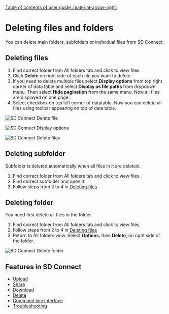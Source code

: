 [Table of contents of user guide :material-arrow-right:](sd-services-toc.md)

# Deleting files and folders

You can delete main folders, subfolders or individual files from SD Connect.

## Deleting files

1. Find correct folder from All folders tab and click to view files.
2. Click **Delete** on right side of each file you want to delete.
3. If you need to delete multiple files select **Display options** from top right corner of data table and select **Display as file paths** from dropdown menu. Then select **Hide pagination** from the same menu. Now all files are displayed on one page. 
4. Select checkbox on top left corner of datatable. Now you can delete all files using toolbar appearing on top of data table.

![SD Connect Delete file](https://a3s.fi/docs-files/sensitive-data/SD_Connect/SDConnect_Deletefile.png)

![SD Connect Display options](https://a3s.fi/docs-files/sensitive-data/SD_Connect/SDConnect_DisplayOptions.png)

![SD Connect Delete files](https://a3s.fi/docs-files/sensitive-data/SD_Connect/SDConnect_Deletefiles.png)


## Deleting subfolder

Subfolder is deleted automatically when all files in it are deleted.

1. Find correct folder from All folders tab and click to view files.
2. Find correct subfolder and open it.
3. Follow steps from 2 to 4 in [Deleting files](#deleting-files)

## Deleting folder

You need first delete all files in the folder.

1. Find correct folder from All folders tab and click to view files.
2. Follow steps from 2 to 4 in [Deleting files](#deleting-files)
3. Return to All folders view. Select **Options**, then **Delete**, on right side of the folder.

![SD Connect Delete folder](https://a3s.fi/docs-files/sensitive-data/SD_Connect/SDConnect_Deletefolder.png)


## Features in SD Connect

* [Upload](./sd-connect-upload.md)
* [Share](./sd-connect-share.md)
* [Download](./sd-connect-download.md)
* [Delete](./sd-connect-delete.md)
* [Command line interface](./sd-connect-command-line-interface.md)
* [Troubleshooting](./sd-connect-troubleshooting.md)
